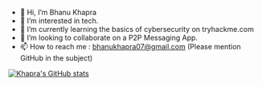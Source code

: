 - 👋 Hi, I’m Bhanu Khapra
- 👀 I’m interested in tech.
- 🌱 I’m currently learning the basics of cybersecurity on tryhackme.com
- 💞️ I’m looking to collaborate on a P2P Messaging App.
- 📫 How to reach me : bhanukhapra07@gmail.com (Please mention GitHub in the subject)

[![Khapra's GitHub stats](https://github-readme-stats.vercel.app/api?username=Khapra)](https://github.com/anuraghazra/github-readme-stats)


<!---
khapra/khapra is a ✨ special ✨ repository because its `README.md` (this file) appears on your GitHub profile.
You can click the Preview link to take a look at your changes.
--->
